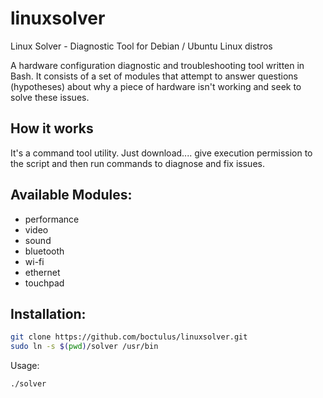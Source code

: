 # linuxsolver
Linux Solver - Diagnostic Tool for Debian / Ubuntu Linux distros

A hardware configuration diagnostic and troubleshooting tool written in Bash. It consists of a set of modules that attempt to answer questions (hypotheses) about why a piece of hardware isn't working and seek to solve these issues.

## How it works

It's a command tool utility. Just download.... give execution permission to the script and then run commands to diagnose and fix issues.

## Available Modules:

- performance
- video
- sound
- bluetooth
- wi-fi
- ethernet
- touchpad

## Installation:

```bash
git clone https://github.com/boctulus/linuxsolver.git
sudo ln -s $(pwd)/solver /usr/bin
```

Usage:

```bash
./solver
```
